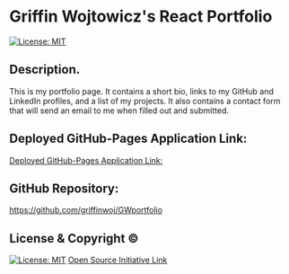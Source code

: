 # Griffin Wojtowicz's React Portfolio

[![License: MIT](https://img.shields.io/badge/License-MIT-yellow.svg)](https://opensource.org/licenses/MIT)

## Description.
This is my portfolio page. It contains a short bio, links to my GitHub and LinkedIn profiles, and a list of my projects. It also contains a contact form that will send an email to me when filled out and submitted.

## Deployed GitHub-Pages Application Link:
[Deployed GitHub-Pages Application Link:](https://griffinwoj.github.io/GWportfolio/)

## GitHub Repository:
https://github.com/griffinwoj/GWportfolio


## License & Copyright ©
  
[![License: MIT](https://img.shields.io/badge/License-MIT-yellow.svg)](https://opensource.org/licenses/MIT) [Open Source Initiative Link](https://opensource.org/licenses/MIT)


